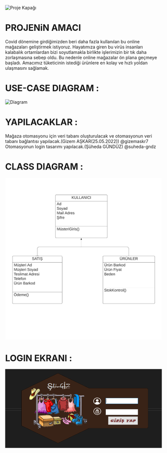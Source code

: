 ![Proje Kapağı](https://github.com/Iskenderun-Technical-University/proje-onerisi-ymg_su-giz-magazalari/blob/main/image/%C5%9EU-G%C4%B0Z%20BUT%C4%B0K%20MA%C4%9EAZASI.png)
<br/>


# PROJENiN AMACI
Covid dönemine girdiğimizden beri daha fazla kullanılan bu online mağazaları geliştirmek istiyoruz. Hayatımıza giren bu virüs insanları kalabalık ortamlardan bizi soyutlamakla
birlikte işlerimizin bir tık daha zorlaşmasına sebep oldu. Bu nedenle online mağazalar ön plana geçmeye başladı.
Amacımız tüketicinin istediği ürünlere en kolay ve hızlı yoldan ulaşmasını sağlamak. 

# USE-CASE DIAGRAM : 
![Diagram](https://github.com/Iskenderun-Technical-University/proje-onerisi-ymg_su-giz-magazalari/blob/main/image/Use%20case%20diagram.png)

# YAPILACAKLAR : <br/>
Mağaza otomasyonu için veri tabanı oluşturulacak ve otomasyonun veri tabanı bağlantısı yapılacak.(Gizem AŞKAR(25.05.2022)) @gizemaskr7 <br/>
Otomasyonun login tasarımı yapılacak.(Şüheda GÜNDÜZ) @suheda-gndz <br/>

# CLASS DIAGRAM : 
![Class Diagram](https://github.com/Iskenderun-Technical-University/su-giz_magazalari/blob/master/image/Class%20Diagram.png)

# LOGIN EKRANI : 
![Login](https://github.com/Iskenderun-Technical-University/su-giz_magazalari/blob/master/image/Login%20Ekran%C4%B1.png)
